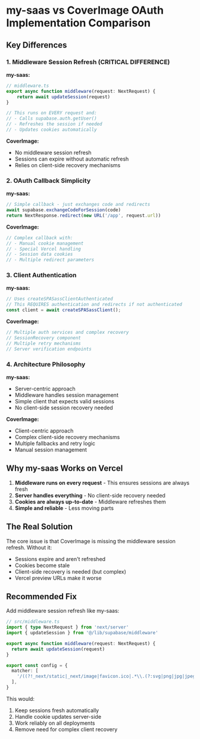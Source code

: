 # my-saas vs CoverImage OAuth Implementation Comparison

## Key Differences

### 1. **Middleware Session Refresh** (CRITICAL DIFFERENCE)

**my-saas:**
```typescript
// middleware.ts
export async function middleware(request: NextRequest) {
    return await updateSession(request)
}

// This runs on EVERY request and:
// - Calls supabase.auth.getUser()
// - Refreshes the session if needed
// - Updates cookies automatically
```

**CoverImage:**
- No middleware session refresh
- Sessions can expire without automatic refresh
- Relies on client-side recovery mechanisms

### 2. **OAuth Callback Simplicity**

**my-saas:**
```typescript
// Simple callback - just exchanges code and redirects
await supabase.exchangeCodeForSession(code)
return NextResponse.redirect(new URL('/app', request.url))
```

**CoverImage:**
```typescript
// Complex callback with:
// - Manual cookie management
// - Special Vercel handling
// - Session data cookies
// - Multiple redirect parameters
```

### 3. **Client Authentication**

**my-saas:**
```typescript
// Uses createSPASassClientAuthenticated
// This REQUIRES authentication and redirects if not authenticated
const client = await createSPASassClient();
```

**CoverImage:**
```typescript
// Multiple auth services and complex recovery
// SessionRecovery component
// Multiple retry mechanisms
// Server verification endpoints
```

### 4. **Architecture Philosophy**

**my-saas:**
- Server-centric approach
- Middleware handles session management
- Simple client that expects valid sessions
- No client-side session recovery needed

**CoverImage:**
- Client-centric approach
- Complex client-side recovery mechanisms
- Multiple fallbacks and retry logic
- Manual session management

## Why my-saas Works on Vercel

1. **Middleware runs on every request** - This ensures sessions are always fresh
2. **Server handles everything** - No client-side recovery needed
3. **Cookies are always up-to-date** - Middleware refreshes them
4. **Simple and reliable** - Less moving parts

## The Real Solution

The core issue is that CoverImage is missing the middleware session refresh. Without it:
- Sessions expire and aren't refreshed
- Cookies become stale
- Client-side recovery is needed (but complex)
- Vercel preview URLs make it worse

## Recommended Fix

Add middleware session refresh like my-saas:

```typescript
// src/middleware.ts
import { type NextRequest } from 'next/server'
import { updateSession } from '@/lib/supabase/middleware'

export async function middleware(request: NextRequest) {
  return await updateSession(request)
}

export const config = {
  matcher: [
    '/((?!_next/static|_next/image|favicon.ico|.*\\.(?:svg|png|jpg|jpeg|gif|webp)$).*)',
  ],
}
```

This would:
1. Keep sessions fresh automatically
2. Handle cookie updates server-side
3. Work reliably on all deployments
4. Remove need for complex client recovery